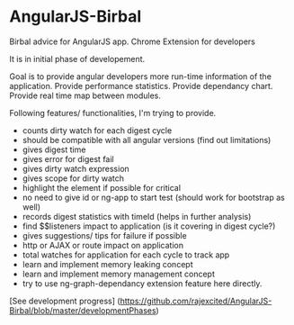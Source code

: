 # AngularJS-Birbal
Birbal advice for AngularJS app. Chrome Extension for developers

It is in initial phase of developement.

Goal is to provide angular developers more run-time information of the application.
Provide performance statistics.
Provide dependancy chart.
Provide real time map between modules.

Following features/ functionalities, I'm trying to provide.

  - counts dirty watch for each digest cycle
  - should be compatible with all angular versions (find out limitations)
  - gives digest time
  - gives error for digest fail
  - gives dirty watch expression
  - gives scope for dirty watch
  - highlight the element if possible for critical
  - no need to give id or ng-app to start test (should work for bootstrap as well)
  - records digest statistics with timeId (helps in further analysis)
  - find $$listeners impact to application (is it covering in digest cycle?)
  - gives suggestions/ tips for failure if possible
  - http or AJAX or route impact on application
  - total watches for application for each cycle to track app
  - learn and implement memory leaking concept
  - learn and implement memory management concept
  - try to use ng-graph-dependancy extension feature here directly.

[See development progress] (https://github.com/rajexcited/AngularJS-Birbal/blob/master/developmentPhases)

